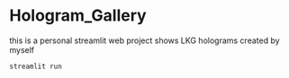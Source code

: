 # Hologram_Gallery
this is a personal streamlit web project shows LKG holograms created by myself 
```
streamlit run 
```
